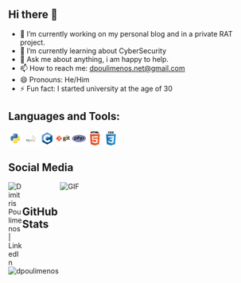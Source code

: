 ## Hi there 👋

- 🔭 I’m currently working on my personal blog and in a private RAT project.
- 🌱 I’m currently learning about CyberSecurity
- 💬 Ask me about anything, i am happy to help.
- 📫 How to reach me: dpoulimenos.net@gmail.com
- 😄 Pronouns: He/Him
- ⚡ Fun fact: I started university at the age of 30

## Languages and Tools:  

<code><img height="28" src="https://raw.githubusercontent.com/github/explore/80688e429a7d4ef2fca1e82350fe8e3517d3494d/topics/python/python.png"></code>
<code><img height="28" src="https://raw.githubusercontent.com/github/explore/80688e429a7d4ef2fca1e82350fe8e3517d3494d/topics/mysql/mysql.png"></code>
<code><img height="28" src="https://raw.githubusercontent.com/github/explore/80688e429a7d4ef2fca1e82350fe8e3517d3494d/topics/c/c.png"></code>
<code><img height="28" src="https://raw.githubusercontent.com/github/explore/80688e429a7d4ef2fca1e82350fe8e3517d3494d/topics/git/git.png"></code>
<code><img height="28" src="https://raw.githubusercontent.com/github/explore/80688e429a7d4ef2fca1e82350fe8e3517d3494d/topics/php/php.png"></code>
<code><img height="28" src="https://raw.githubusercontent.com/github/explore/80688e429a7d4ef2fca1e82350fe8e3517d3494d/topics/html/html.png"></code>
<code><img height="28" src="https://raw.githubusercontent.com/github/explore/80688e429a7d4ef2fca1e82350fe8e3517d3494d/topics/css/css.png"></code>


## Social Media
<a href="https://www.linkedin.com/in/dpoulimen0s/">
  <img align="left" alt="Dimitris Poulimenos | LinkedIn" width="28px" src="https://raw.githubusercontent.com/peterthehan/peterthehan/master/assets/linkedin.svg" />
</a>

<img align="right" alt="GIF" src="https://github.com/abhisheknaiidu/abhisheknaiidu/blob/master/code.gif?raw=true" width="400" height="280" />

<br/>

## GitHub Stats

<p align="left"> <img width="440" src="https://github-readme-stats.vercel.app/api?username=dpoulimen0s&show_icons=true&theme=gotham" alt="dpoulimenos" />

